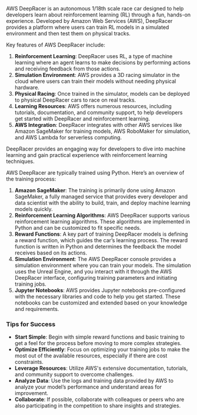 AWS DeepRacer is an autonomous 1/18th scale race car designed to help developers learn about reinforcement learning (RL) through a fun, hands-on experience. Developed by Amazon Web Services (AWS), DeepRacer provides a platform where users can train RL models in a simulated environment and then test them on physical tracks.

Key features of AWS DeepRacer include:

1. **Reinforcement Learning**: DeepRacer uses RL, a type of machine learning where an agent learns to make decisions by performing actions and receiving feedback from those actions.
2. **Simulation Environment**: AWS provides a 3D racing simulator in the cloud where users can train their models without needing physical hardware.
3. **Physical Racing**: Once trained in the simulator, models can be deployed to physical DeepRacer cars to race on real tracks.
4. **Learning Resources**: AWS offers numerous resources, including tutorials, documentation, and community support, to help developers get started with DeepRacer and reinforcement learning.
5. **AWS Integration**: DeepRacer integrates with other AWS services like Amazon SageMaker for training models, AWS RoboMaker for simulation, and AWS Lambda for serverless computing.

DeepRacer provides an engaging way for developers to dive into machine learning and gain practical experience with reinforcement learning techniques.

AWS DeepRacer are typically trained using Python. Here’s an overview of the training process:

1. **Amazon SageMaker**: The training is primarily done using Amazon SageMaker, a fully managed service that provides every developer and data scientist with the ability to build, train, and deploy machine learning models quickly.
2. **Reinforcement Learning Algorithms**: AWS DeepRacer supports various reinforcement learning algorithms. These algorithms are implemented in Python and can be customized to fit specific needs.
3. **Reward Functions**: A key part of training DeepRacer models is defining a reward function, which guides the car’s learning process. The reward function is written in Python and determines the feedback the model receives based on its actions.
4. **Simulation Environment**: The AWS DeepRacer console provides a simulation environment where you can train your models. The simulation uses the Unreal Engine, and you interact with it through the AWS DeepRacer interface, configuring training parameters and initiating training jobs.
5. **Jupyter Notebooks**: AWS provides Jupyter notebooks pre-configured with the necessary libraries and code to help you get started. These notebooks can be customized and extended based on your knowledge and requirements.

### Tips for Success

- **Start Simple**: Begin with simple reward functions and basic training to get a feel for the process before moving to more complex strategies.
- **Optimize Efficiently**: Focus on optimizing your training jobs to make the most out of the available resources, especially if there are cost constraints.
- **Leverage Resources**: Utilize AWS's extensive documentation, tutorials, and community support to overcome challenges.
- **Analyze Data**: Use the logs and training data provided by AWS to analyze your model’s performance and understand areas for improvement.
- **Collaborate**: If possible, collaborate with colleagues or peers who are also participating in the competition to share insights and strategies.